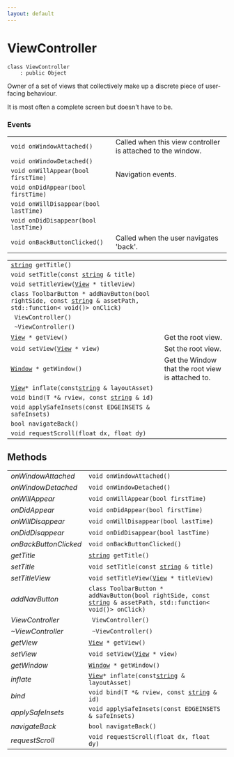 ```yaml
---
layout: default
---
```


# ViewController

```
class ViewController
    : public Object
```


Owner of a set of views that collectively make up a discrete piece of user-facing behaviour.     

It is most often a complete screen but doesn't have to be.     
### Events

| | |
|-|-|
|`void onWindowAttached()`|Called when this view controller is attached to the window.|
|`void onWindowDetached()`||
|`void onWillAppear(bool firstTime)`|Navigation events.|
|`void onDidAppear(bool firstTime)`||
|`void onWillDisappear(bool lastTime)`||
|`void onDidDisappear(bool lastTime)`||
|`void onBackButtonClicked()`|Called when the user navigates 'back'.|


| | |
|-|-|
|[`string`](/ref/base_group/string)` getTitle()`||
|`void setTitle(const `[`string`](/ref/base_group/string)` & title)`||
|`void setTitleView(`[`View`](/ref/views/View)` * titleView)`||
|`class ToolbarButton * addNavButton(bool rightSide, const `[`string`](/ref/base_group/string)` & assetPath, std::function< void()> onClick)`||
|` ViewController()`||
|` ~ViewController()`||
|[`View`](/ref/views/View)` * getView()`|Get the root view.|
|`void setView(`[`View`](/ref/views/View)` * view)`|Set the root view.|
|[`Window`](/ref/views/Window)` * getWindow()`|Get the Window that the root view is attached to.|
|[`View`](/ref/views/View)` * inflate(const `[`string`](/ref/base_group/string)` & layoutAsset)`||
|`void bind(T *& rview, const `[`string`](/ref/base_group/string)` & id)`||
|`void applySafeInsets(const EDGEINSETS & safeInsets)`||
|`bool navigateBack()`||
|`void requestScroll(float dx, float dy)`||


## Methods

| | |
|-|-|
| *onWindowAttached* | `void onWindowAttached()` |  |
| *onWindowDetached* | `void onWindowDetached()` |  |
| *onWillAppear* | `void onWillAppear(bool firstTime)` |  |
| *onDidAppear* | `void onDidAppear(bool firstTime)` |  |
| *onWillDisappear* | `void onWillDisappear(bool lastTime)` |  |
| *onDidDisappear* | `void onDidDisappear(bool lastTime)` |  |
| *onBackButtonClicked* | `void onBackButtonClicked()` |  |
| *getTitle* | [`string`](/ref/base_group/string)` getTitle()` |  |
| *setTitle* | `void setTitle(const `[`string`](/ref/base_group/string)` & title)` |  |
| *setTitleView* | `void setTitleView(`[`View`](/ref/views/View)` * titleView)` |  |
| *addNavButton* | `class ToolbarButton * addNavButton(bool rightSide, const `[`string`](/ref/base_group/string)` & assetPath, std::function< void()> onClick)` |  |
| *ViewController* | ` ViewController()` |  |
| *~ViewController* | ` ~ViewController()` |  |
| *getView* | [`View`](/ref/views/View)` * getView()` |  |
| *setView* | `void setView(`[`View`](/ref/views/View)` * view)` |  |
| *getWindow* | [`Window`](/ref/views/Window)` * getWindow()` |  |
| *inflate* | [`View`](/ref/views/View)` * inflate(const `[`string`](/ref/base_group/string)` & layoutAsset)` |  |
| *bind* | `void bind(T *& rview, const `[`string`](/ref/base_group/string)` & id)` |  |
| *applySafeInsets* | `void applySafeInsets(const EDGEINSETS & safeInsets)` |  |
| *navigateBack* | `bool navigateBack()` |  |
| *requestScroll* | `void requestScroll(float dx, float dy)` |  |
